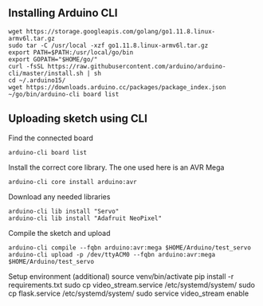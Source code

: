 ## Installing Arduino CLI
```
wget https://storage.googleapis.com/golang/go1.11.8.linux-armv6l.tar.gz
sudo tar -C /usr/local -xzf go1.11.8.linux-armv6l.tar.gz 
export PATH=$PATH:/usr/local/go/bin
export GOPATH="$HOME/go/"
curl -fsSL https://raw.githubusercontent.com/arduino/arduino-cli/master/install.sh | sh
cd ~/.arduino15/
wget https://downloads.arduino.cc/packages/package_index.json
~/go/bin/arduino-cli board list
```

## Uploading sketch using CLI
Find the connected board
``` 
arduino-cli board list
```

Install the correct core library. The one used here is an AVR Mega
``` 
arduino-cli core install arduino:avr
```

Download any needed libraries
``` 
arduino-cli lib install "Servo"
arduino-cli lib install "Adafruit NeoPixel"
```

Compile the sketch and upload
``` 
arduino-cli compile --fqbn arduino:avr:mega $HOME/Arduino/test_servo
arduino-cli upload -p /dev/ttyACM0 --fqbn arduino:avr:mega $HOME/Arduino/test_servo
```

Setup environment (additional)
source venv/bin/activate
pip install -r requirements.txt
sudo cp video_stream.service /etc/systemd/system/
sudo cp flask.service /etc/systemd/system/
sudo service video_stream enable